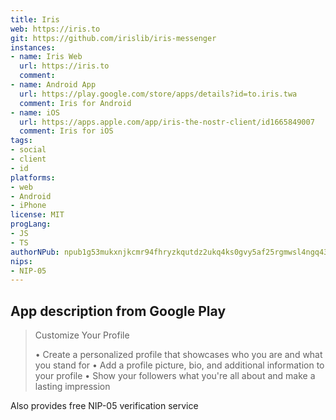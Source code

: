 ```yaml
---
title: Iris
web: https://iris.to
git: https://github.com/irislib/iris-messenger
instances:
- name: Iris Web
  url: https://iris.to
  comment: 
- name: Android App 
  url: https://play.google.com/store/apps/details?id=to.iris.twa
  comment: Iris for Android
- name: iOS
  url: https://apps.apple.com/app/iris-the-nostr-client/id1665849007
  comment: Iris for iOS
tags:
- social
- client
- id
platforms:
- web
- Android
- iPhone
license: MIT
progLang:
- JS
- TS
authorNPub: npub1g53mukxnjkcmr94fhryzkqutdz2ukq4ks0gvy5af25rgmwsl4ngq43drvk
nips:
- NIP-05
---
```


## App description from Google Play

> Customize Your Profile
> 
> • Create a personalized profile that showcases who you are and what you stand for
> • Add a profile picture, bio, and additional information to your profile
> • Show your followers what you're all about and make a lasting impression

Also provides free NIP-05 verification service